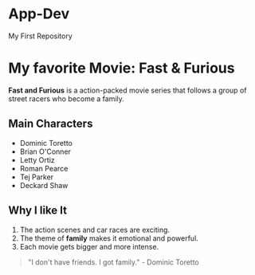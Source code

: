 # App-Dev
My First Repository
# My favorite Movie: Fast & Furious
**Fast and Furious** is a action-packed movie series that follows a group of street racers who become a family.
## Main Characters
- Dominic Toretto
- Brian O'Conner
- Letty Ortiz
- Roman Pearce
- Tej Parker
- Deckard Shaw
## Why I like It
1. The action scenes and car races are exciting.
2. The theme of **family** makes it emotional and powerful.
3. Each movie gets bigger and more intense.
   
> "I don't have friends. I got family." - Dominic Toretto

